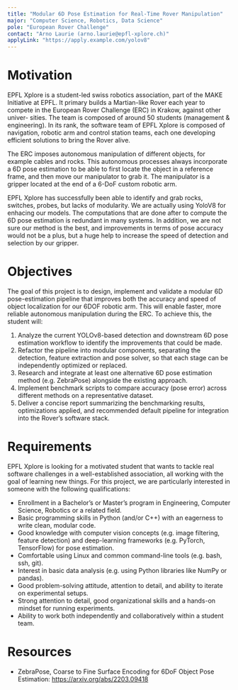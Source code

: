 ```yaml
---
title: "Modular 6D Pose Estimation for Real-Time Rover Manipulation"
major: "Computer Science, Robotics, Data Science"
pole: "European Rover Challenge"
contact: "Arno Laurie (arno.laurie@epfl-xplore.ch)"
applyLink: "https://apply.example.com/yolov8"
---
```


# Motivation

EPFL Xplore is a student-led swiss robotics association, part of the MAKE Initiative at EPFL. It primary builds a
Martian-like Rover each year to compete in the European Rover Challenge (ERC) in Krakow, against other univer-
sities. The team is composed of around 50 students (management & engineering). In its rank, the software team
of EPFL Xplore is composed of navigation, robotic arm and control station teams, each one developing efficient
solutions to bring the Rover alive.

The ERC imposes autonomous manipulation of different objects, for example cables and rocks. This autonomous
processes always incorporate a 6D pose estimation to be able to first locate the object in a reference frame, and
then move our manipulator to grab it. The manipulator is a gripper located at the end of a 6-DoF custom robotic
arm.

EPFL Xplore has successfully been able to identify and grab rocks, switches, probes, but lacks of modularity.
We are actually using YoloV8 for enhacing our models. The computations that are done after to compute the
6D pose estimation is redundant in many systems. In addition, we are not sure our method is the best, and
improvements in terms of pose accuracy would not be a plus, but a huge help to increase the speed of detection
and selection by our gripper.

# Objectives

The goal of this project is to design, implement and validate a modular 6D pose-estimation pipeline that improves
both the accuracy and speed of object localization for our 6DOF robotic arm. This will enable faster, more reliable
autonomous manipulation during the ERC. To achieve this, the student will:

1. Analyze the current YOLOv8-based detection and downstream 6D pose estimation workflow to identify the
improvements that could be made.
2. Refactor the pipeline into modular components, separating the detection, feature extraction and pose solver,
so that each stage can be independently optimized or replaced.
3. Research and integrate at least one alternative 6D pose estimation method (e.g. ZebraPose) alongside the
existing approach.
4. Implement benchmark scripts to compare accuracy (pose error) across different methods on a representative
dataset.
5. Deliver a concise report summarizing the benchmarking results, optimizations applied, and recommended
default pipeline for integration into the Rover’s software stack.

# Requirements

EPFL Xplore is looking for a motivated student that wants to tackle real software challenges in a well-established
association, all working with the goal of learning new things. For this project, we are particularly interested in
someone with the following qualifications:

- Enrollment in a Bachelor’s or Master’s program in Engineering, Computer Science, Robotics or a related
field.
- Basic programming skills in Python (and/or C++) with an eagerness to write clean, modular code.
- Good knowledge with computer vision concepts (e.g. image filtering, feature detection) and deep-learning
frameworks (e.g. PyTorch, TensorFlow) for pose estimation.
- Comfortable using Linux and common command-line tools (e.g. bash, ssh, git).
- Interest in basic data analysis (e.g. using Python libraries like NumPy or pandas).
- Good problem-solving attitude, attention to detail, and ability to iterate on experimental setups.
- Strong attention to detail, good organizational skills and a hands-on mindset for running experiments.
- Ability to work both independently and collaboratively within a student team.

# Resources

- ZebraPose, Coarse to Fine Surface Encoding for 6DoF Object Pose Estimation: https://arxiv.org/abs/2203.09418
